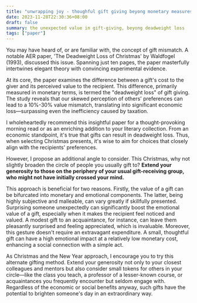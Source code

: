 ```yaml
---
title: "unwrapping joy - thoughful gift giving beyong monetary measures"
date: 2023-11-28T22:30:36+08:00
draft: false
summary: the unexpected value in gift-giving, beyong deadweight loss
tags: ["paper"]
---
```


You may have heard of, or are familiar with, the concept of gift mismatch. A notable AER paper, 'The Deadweight Loss of Christmas' by Waldfogel (1993), discussed this issue. Spanning just ten pages, the paper masterfully intertwines elegant theory with convincing experimental evidence.

At its core, the paper examines the difference between a gift's cost to the giver and its perceived value to the recipient. This difference, primarily measured in monetary terms, is termed the "deadweight loss" of gift giving. The study reveals that our skewed perception of others' preferences can lead to a 10%-30% value mismatch, translating into significant economic loss—surpassing even the inefficiency caused by taxation.

I wholeheartedly recommend this insightful paper for a thought-provoking morning read or as an enriching addition to your literary collection. From an economic standpoint, it's true that gifts can result in deadweight loss. Thus, when selecting Christmas presents, it's wise to aim for choices that closely align with the recipients' preferences. 

However, I propose an additional angle to consider. This Christmas, why not slightly broaden the circle of people you usually gift to? **Extend your generosity to those on the periphery of your usual gift-receiving group, who might not have initially crossed your mind.**

This approach is beneficial for two reasons. Firstly, the value of a gift can be bifurcated into monetary and emotional components. The latter, being highly subjective and malleable, can vary greatly if skillfully presented. Surprising someone unexpectedly can significantly boost the emotional value of a gift, especially when it makes the recipient feel noticed and valued. A modest gift to an acquaintance, for instance, can leave them pleasantly surprised and feeling appreciated, which is invaluable. Moreover, this gesture doesn't require an extravagant expenditure. A small, thoughtful gift can have a high emotional impact at a relatively low monetary cost, enhancing a social connection with a simple act.

As Christmas and the New Year approach, I encourage you to try this alternate gifting method. Extend your generosity not only to your closest colleagues and mentors but also consider small tokens for others in your circle—like the class you teach, a professor of a lesser-known course, or acquaintances you frequently encounter but seldom engage with. Regardless of the economic or social benefits anyway, such gifts have the potential to brighten someone's day in an extraordinary way.
